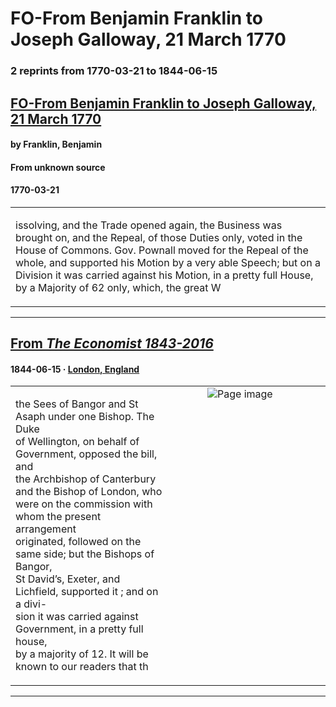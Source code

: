
# FO-From Benjamin Franklin to Joseph Galloway, 21 March 1770

### 2 reprints from 1770-03-21 to 1844-06-15

## [FO-From Benjamin Franklin to Joseph Galloway, 21 March 1770](https://founders.archives.gov/documents/Franklin/01-17-02-0057)

#### by Franklin, Benjamin

#### From unknown source

#### 1770-03-21

<table style="width: 100%;"><tr><td style="width: 50%">

issolving, and the Trade opened again, the Business was brought on, and the Repeal, of those Duties only, voted in the House of Commons. Gov. Pownall moved for the Repeal of the whole, and supported his Motion by a very able Speech; but on a Division it was carried against his Motion, in a pretty full House, by a Majority of 62 only, which, the great W
</td></tr></table>

---

## [From _The Economist 1843-2016_](https://archive.org/details/sim_economist_1844-06-15_1_42/page/n13/mode/1up?view=theater)

#### 1844-06-15 &middot; [London, England](http://dbpedia.org/resource/London)

<table style="width: 100%;"><tr><td style="width: 50%">

  
the Sees of Bangor and St Asaph under one Bishop. The Duke  
of Wellington, on behalf of Government, opposed the bill, and  
the Archbishop of Canterbury and the Bishop of London, who  
were on the commission with whom the present arrangement  
originated, followed on the same side; but the Bishops of Bangor,  
St David’s, Exeter, and Lichfield, supported it ; and on a divi-  
sion it was carried against Government, in a pretty full house,  
by a majority of 12. It will be known to our readers that th
</td><td style="width: 50%; max-height: 75%; margin: auto; display: block;">
<img alt="Page image" src="https://iiif.archive.org/iiif/sim_economist_1844-06-15_1_42&#0036;13/pct:54.787234,50.315048,38.947991,7.005189/600,/0/default.jpg"/>
</td>
</tr></table>

---

